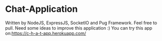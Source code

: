 # Chat-Application
Written by NodeJS, ExpressJS, SocketIO and Pug Framework.
Feel free to pull. Need some ideas to improve this application :)
You can try this app on:https://c-h-a-t-app.herokuapp.com/

